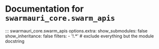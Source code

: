 # Documentation for `swarmauri_core.swarm_apis`

::: swarmauri_core.swarm_apis
    options.extra:
      show_submodules: false
      show_inheritance: false
      filters:
        - '!.*'  # exclude everything but the module docstring

